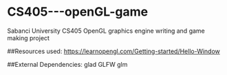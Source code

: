 # CS405---openGL-game
 Sabanci University CS405 OpenGL graphics engine writing and game making project

##Resources used:
	https://learnopengl.com/Getting-started/Hello-Window
	
##External Dependencies:
	glad
	GLFW
	glm